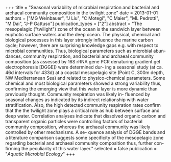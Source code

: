 +++
title = "Seasonal variability of microbial respiration and bacterial and archaeal community composition in the twilight zone"
date = 2013-01-01
authors = ["MG Weinbauer", "J Liu", "C Motegi", "C Maier", "ML Pedrotti", "M Dai", "J-P Gattuso"]
publication_types = ["2"]
abstract = "The mesopelagic (\"twilight\") zone of the ocean is the sandwich layer between euphotic surface waters and the deep ocean. The physical, chemical and biological processes in this layer strongly influence the marine carbon cycle; however, there are surprising knowledge gaps e.g. with respect to microbial communities. Thus, biological parameters such as microbial abun- dances, community respiration, and bacterial and archaeal community composition (as assessed by 16S rRNA gene PCR denaturing gradient gel electrophoresis [DGGE]) were determined dur- ing a seasonal study (at ca. 46d intervals for 433d) at a coastal mesopelagic site (Point C, 300m depth, NW Mediterranean Sea) and related to physico-chemical parameters. Some chemical and most biological parameters showed a strong variability thus, confirming the emerging view that this water layer is more dynamic than previously thought. Community respiration was likely in- fluenced by seasonal changes as indicated by its indirect relationship with water stratification. Also, the high detected community respiration rates confirm that the the twilight zone plays a critical role as hub between surface and deep water. Correlation analyses indicate that dissolved organic carbon and transparent organic particles were controlling factors of bacterial community composition, whereas the archaeal community was likely controlled by other mechanisms. A se- quence analysis of DGGE bands and a literature comparison suggests some specificity of the mesopelagic zone regarding bacterial and archaeal community composition thus, further con- firming the peculiarity of this water layer."
selected = false
publication = "*Aquatic Microbial Ecology*"
+++

